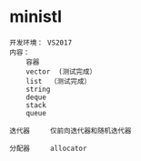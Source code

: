 # ministl
	开发环境： VS2017
	内容：     
		容器      
		vector  (测试完成）  
		list  （测试完成）    
		string
		deque   
		stack   
		queue

	迭代器     仅前向迭代器和随机迭代器   
	
	分配器     allocator   
	
